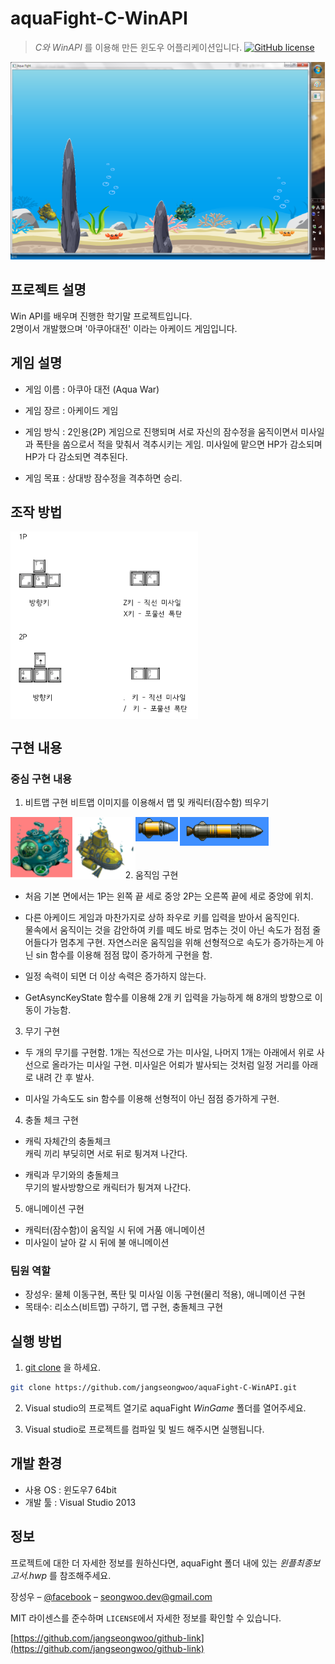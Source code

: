 # aquaFight-C-WinAPI
> _C와 WinAPI_ 를 이용해 만든 윈도우 어플리케이션입니다.
[![GitHub license](https://img.shields.io/github/license/Day8/re-frame.svg)](license.txt)


<img align="center" src="images/play.png" width="567" height="319">

## 프로젝트 설명

Win API를 배우며 진행한 학기말 프로젝트입니다.
<br>2명이서 개발했으며 '아쿠아대전' 이라는 아케이드 게임입니다.

## 게임 설명
- 게임 이름 : 아쿠아 대전 (Aqua War)

- 게임 장르 : 아케이드 게임

- 게임 방식 : 2인용(2P) 게임으로 진행되며 서로 자신의 잠수정을 움직이면서 미사일과 폭탄을 쏨으로서 적을 맞춰서 격추시키는 게임. 미사일에 맡으면 HP가 감소되며 HP가 다 감소되면 격추된다.

- 게임 목표 : 상대방 잠수정을 격추하면 승리.

## 조작 방법

<img align="center" src="images/control.png" width="300" height="300">

## 구현 내용

### 중심 구현 내용

1) 비트맵 구현
비트맵 이미지를 이용해서 맵 및 캐릭터(잠수함) 띄우기
<img align="left" src="images/c1.png" width="100" height="100">
<img align="left" src="images/c2.png" width="100" height="100">
<img align="left" src="images/m1.png" width="71" height="40">
<img align="left" src="images/m2.png" width="144" height="47">
<br><br><br>
<br>

2)  움직임 구현

- 처음 기본 면에서는 1P는 왼쪽 끝 세로 중앙 2P는 오른쪽 끝에 세로 중앙에 위치.<br>

- 다른 아케이드 게임과 마찬가지로 상하 좌우로 키를 입력을 받아서 움직인다.<br> 
물속에서 움직이는 것을 감안하여 키를 떼도 바로 멈추는 것이 아닌 속도가 점점 줄어들다가 멈추게 구현.
자연스러운 움직임을 위해 선형적으로 속도가 증가하는게 아닌 sin 함수를 이용해 점점 많이 증가하게 구현을 함. 

- 일정 속력이 되면 더 이상 속력은 증가하지 않는다.<br>

- GetAsyncKeyState 함수를 이용해 2개 키 입력을 가능하게 해 8개의 방향으로 이동이 가능함.<br>

3) 무기 구현

- 두 개의 무기를 구현함. 1개는 직선으로 가는 미사일, 나머지 1개는 아래에서 위로 사선으로 올라가는 미사일 구현. 미사일은 어뢰가 발사되는 것처럼 일정 거리를 아래로 내려 간 후 발사.<br>

- 미사일 가속도도 sin 함수를 이용해 선형적이 아닌 점점 증가하게 구현.<br>

4) 충돌 체크 구현

- 캐릭 자체간의 충돌체크<br>
캐릭 끼리 부딪히면 서로 뒤로 튕겨져 나간다.

- 캐릭과 무기와의 충돌체크<br>
무기의 발사방향으로 캐릭터가 튕겨져 나간다.

5) 애니메이션 구현

- 캐릭터(잠수함)이 움직일 시 뒤에 거품 애니메이션<br>
- 미사일이 날아 갈 시 뒤에 불 애니메이션<br>

### 팀원 역할

- 장성우: 물체 이동구현, 폭탄 및 미사일 이동 구현(물리 적용), 애니메이션 구현
- 목태수: 리소스(비트맵) 구하기, 맵 구현, 충돌체크 구현

## 실행 방법


1. [git clone](https://github.com/jangseongwoo/aquaFight-C-WinAPI.git) 을 하세요.
```sh
git clone https://github.com/jangseongwoo/aquaFight-C-WinAPI.git
```

2. Visual studio의 프로젝트 열기로  aquaFight  _WinGame_ 폴더를 열어주세요.

3. Visual studio로 프로젝트를 컴파일 및 빌드 해주시면 실행됩니다.

## 개발 환경

- 사용 OS : 윈도우7 64bit
- 개발 툴 : Visual Studio 2013

## 정보

프로젝트에 대한 더 자세한 정보를 원하신다면,  aquaFight 폴더 내에 있는 _윈플최종보고서.hwp_ 를 참조해주세요.

장성우 – [@facebook](https://www.facebook.com/profile.php?id=100007028118707&ref=bookmarks) – seongwoo.dev@gmail.com

MIT 라이센스를 준수하며 ``LICENSE``에서 자세한 정보를 확인할 수 있습니다.

[https://github.com/jangseongwoo/github-link](https://github.com/jangseongwoo/github-link)

<!-- Markdown link & img dfn's -->
[npm-image]: https://img.shields.io/npm/v/datadog-metrics.svg?style=flat-square
[npm-url]: https://npmjs.org/package/datadog-metrics
[npm-downloads]: https://img.shields.io/npm/dm/datadog-metrics.svg?style=flat-square
[travis-image]: https://img.shields.io/travis/dbader/node-datadog-metrics/master.svg?style=flat-square
[travis-url]: https://travis-ci.org/dbader/node-datadog-metrics
[wiki]: https://github.com/yourname/yourproject/wiki
